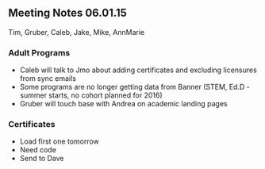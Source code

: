 ## Meeting Notes 06.01.15
Tim, Gruber, Caleb, Jake, Mike, AnnMarie

### Adult Programs
* Caleb will talk to Jmo about adding certificates and excluding licensures from sync emails
* Some programs are no longer getting data from Banner (STEM, Ed.D - summer starts, no cohort planned for 2016)
* Gruber will touch base with Andrea on academic landing pages

### Certificates
* Load first one tomorrow
* Need code
* Send to Dave
